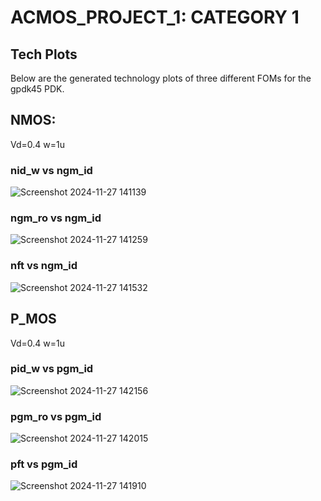 # ACMOS_PROJECT_1: CATEGORY 1

## Tech Plots
Below are the generated technology plots of three different FOMs for the gpdk45 PDK.

## NMOS:

Vd=0.4
w=1u

### nid_w vs ngm_id
![Screenshot 2024-11-27 141139](https://github.com/user-attachments/assets/b0f9617d-dad4-40ef-980a-df6a058986fc)

### ngm_ro vs ngm_id
![Screenshot 2024-11-27 141259](https://github.com/user-attachments/assets/c12da67d-380f-4620-9f9d-82fab2b13c47)

### nft vs ngm_id
![Screenshot 2024-11-27 141532](https://github.com/user-attachments/assets/bec5ba6d-7655-4221-8ae6-64714ba2428c)

## P_MOS

Vd=0.4
w=1u

### pid_w vs pgm_id
![Screenshot 2024-11-27 142156](https://github.com/user-attachments/assets/40edf6c1-93ee-4d12-b745-d95dba41dc5e)

### pgm_ro vs pgm_id
![Screenshot 2024-11-27 142015](https://github.com/user-attachments/assets/bf082d5f-c98f-4ad7-9fee-77b99303951a)

### pft vs pgm_id
![Screenshot 2024-11-27 141910](https://github.com/user-attachments/assets/9e66a633-0d29-4be2-9b45-6cf8d0e947de)
